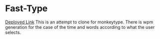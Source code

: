 # Fast-Type
[Deployed Link](https://fasttype-7l2xwkcf5-vgs-projects-9ebfdf85.vercel.app/)
This is an attempt to clone for monkeytype. There is wpm generation for the case of the time and words according to what the user selects. 

